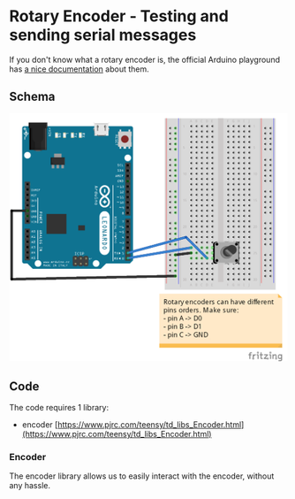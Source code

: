 # Rotary Encoder - Testing and sending serial messages

If you don't know what a rotary encoder is, the official Arduino playground has [a nice documentation](http://playground.arduino.cc/Main/RotaryEncoders) about them.

## Schema

![Schema](schema.png)

## Code

The code requires 1 library:
* encoder [https://www.pjrc.com/teensy/td_libs_Encoder.html](https://www.pjrc.com/teensy/td_libs_Encoder.html)

### Encoder

The encoder library allows us to easily interact with the encoder, without any hassle.
